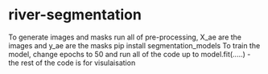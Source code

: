 # river-segmentation

To generate images and masks run all of pre-processing, X_ae are the images and y_ae are the masks
pip install segmentation_models
To train the model, change epochs to 50 and run all of the code up to model.fit(.....) - the rest of the code is for visulaisation
